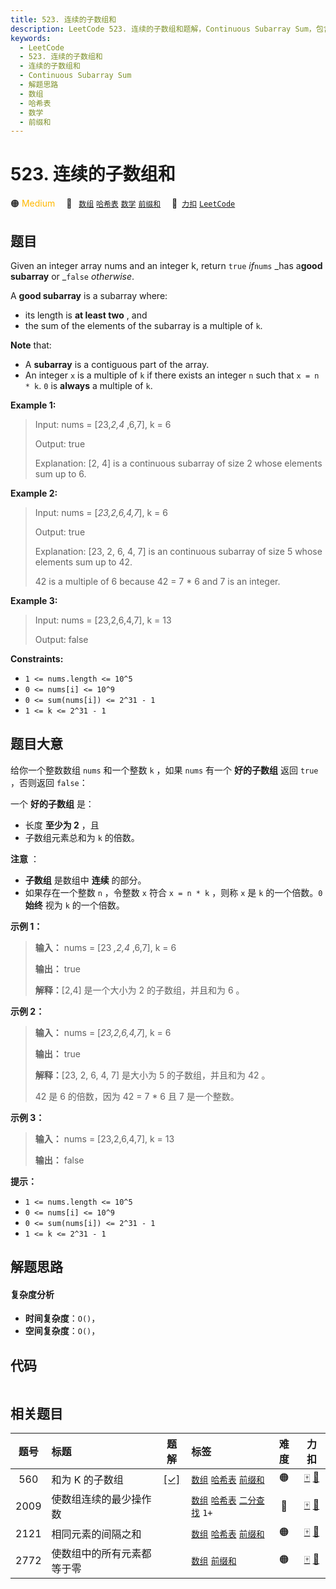 ```yaml
---
title: 523. 连续的子数组和
description: LeetCode 523. 连续的子数组和题解，Continuous Subarray Sum，包含解题思路、复杂度分析以及完整的 JavaScript 代码实现。
keywords:
  - LeetCode
  - 523. 连续的子数组和
  - 连续的子数组和
  - Continuous Subarray Sum
  - 解题思路
  - 数组
  - 哈希表
  - 数学
  - 前缀和
---
```


# 523. 连续的子数组和

🟠 <font color=#ffb800>Medium</font>&emsp; 🔖&ensp; [`数组`](/tag/array.md) [`哈希表`](/tag/hash-table.md) [`数学`](/tag/math.md) [`前缀和`](/tag/prefix-sum.md)&emsp; 🔗&ensp;[`力扣`](https://leetcode.cn/problems/continuous-subarray-sum) [`LeetCode`](https://leetcode.com/problems/continuous-subarray-sum)

## 题目

Given an integer array nums and an integer k, return `true` _if_`nums` _has
a**good subarray** or _`false` _otherwise_.

A **good subarray** is a subarray where:

- its length is **at least two** , and
- the sum of the elements of the subarray is a multiple of `k`.

**Note** that:

- A **subarray** is a contiguous part of the array.
- An integer `x` is a multiple of `k` if there exists an integer `n` such that `x = n * k`. `0` is **always** a multiple of `k`.

**Example 1:**

> Input: nums = [23,_2,4_ ,6,7], k = 6
>
> Output: true
>
> Explanation: [2, 4] is a continuous subarray of size 2 whose elements sum up to 6.

**Example 2:**

> Input: nums = [_23,2,6,4,7_], k = 6
>
> Output: true
>
> Explanation: [23, 2, 6, 4, 7] is an continuous subarray of size 5 whose elements sum up to 42.
>
> 42 is a multiple of 6 because 42 = 7 \* 6 and 7 is an integer.

**Example 3:**

> Input: nums = [23,2,6,4,7], k = 13
>
> Output: false

**Constraints:**

- `1 <= nums.length <= 10^5`
- `0 <= nums[i] <= 10^9`
- `0 <= sum(nums[i]) <= 2^31 - 1`
- `1 <= k <= 2^31 - 1`

## 题目大意

给你一个整数数组 `nums` 和一个整数 `k` ，如果 `nums` 有一个 **好的子数组** 返回 `true` ，否则返回 `false`：

一个 **好的子数组** 是：

- 长度 **至少为 2** ，且
- 子数组元素总和为 `k` 的倍数。

**注意** ：

- **子数组** 是数组中 **连续** 的部分。
- 如果存在一个整数 `n` ，令整数 `x` 符合 `x = n * k` ，则称 `x` 是 `k` 的一个倍数。`0` **始终** 视为 `k` 的一个倍数。

**示例 1：**

> **输入：** nums = [23 _,2,4_ ,6,7], k = 6
>
> **输出：** true
>
> **解释：**[2,4] 是一个大小为 2 的子数组，并且和为 6 。

**示例 2：**

> **输入：** nums = [_23,2,6,4,7_], k = 6
>
> **输出：** true
>
> **解释：**[23, 2, 6, 4, 7] 是大小为 5 的子数组，并且和为 42 。
>
> 42 是 6 的倍数，因为 42 = 7 \* 6 且 7 是一个整数。

**示例 3：**

> **输入：** nums = [23,2,6,4,7], k = 13
>
> **输出：** false

**提示：**

- `1 <= nums.length <= 10^5`
- `0 <= nums[i] <= 10^9`
- `0 <= sum(nums[i]) <= 2^31 - 1`
- `1 <= k <= 2^31 - 1`

## 解题思路

#### 复杂度分析

- **时间复杂度**：`O()`，
- **空间复杂度**：`O()`，

## 代码

```javascript

```

## 相关题目

<!-- prettier-ignore -->
| 题号 | 标题 | 题解 | 标签 | 难度 | 力扣 |
| :------: | :------ | :------: | :------ | :------: | :------: |
| 560 | 和为 K 的子数组 | [[✓]](/problem/0560.md) |  [`数组`](/tag/array.md) [`哈希表`](/tag/hash-table.md) [`前缀和`](/tag/prefix-sum.md) | 🟠 | [🀄️](https://leetcode.cn/problems/subarray-sum-equals-k) [🔗](https://leetcode.com/problems/subarray-sum-equals-k) |
| 2009 | 使数组连续的最少操作数 |  |  [`数组`](/tag/array.md) [`哈希表`](/tag/hash-table.md) [`二分查找`](/tag/binary-search.md) `1+` | 🔴 | [🀄️](https://leetcode.cn/problems/minimum-number-of-operations-to-make-array-continuous) [🔗](https://leetcode.com/problems/minimum-number-of-operations-to-make-array-continuous) |
| 2121 | 相同元素的间隔之和 |  |  [`数组`](/tag/array.md) [`哈希表`](/tag/hash-table.md) [`前缀和`](/tag/prefix-sum.md) | 🟠 | [🀄️](https://leetcode.cn/problems/intervals-between-identical-elements) [🔗](https://leetcode.com/problems/intervals-between-identical-elements) |
| 2772 | 使数组中的所有元素都等于零 |  |  [`数组`](/tag/array.md) [`前缀和`](/tag/prefix-sum.md) | 🟠 | [🀄️](https://leetcode.cn/problems/apply-operations-to-make-all-array-elements-equal-to-zero) [🔗](https://leetcode.com/problems/apply-operations-to-make-all-array-elements-equal-to-zero) |
